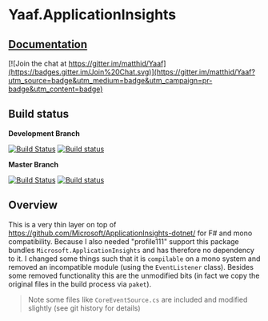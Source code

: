 # Yaaf.ApplicationInsights

## [Documentation](https://matthid.github.io/Yaaf.ApplicationInsights)

[![Join the chat at https://gitter.im/matthid/Yaaf](https://badges.gitter.im/Join%20Chat.svg)](https://gitter.im/matthid/Yaaf?utm_source=badge&utm_medium=badge&utm_campaign=pr-badge&utm_content=badge)

## Build status

**Development Branch**

[![Build Status](https://travis-ci.org/matthid/Yaaf.ApplicationInsights.svg?branch=develop)](https://travis-ci.org/matthid/Yaaf.ApplicationInsights)
[![Build status](https://ci.appveyor.com/api/projects/status/811142y9mfn67m2b/branch/develop?svg=true)](https://ci.appveyor.com/project/matthid/yaaf-applicationinsights/branch/develop)

**Master Branch**

[![Build Status](https://travis-ci.org/matthid/Yaaf.ApplicationInsights.svg?branch=master)](https://travis-ci.org/matthid/Yaaf.ApplicationInsights)
[![Build status](https://ci.appveyor.com/api/projects/status/811142y9mfn67m2b/branch/master?svg=true)](https://ci.appveyor.com/project/matthid/yaaf-applicationinsights/branch/master)

## Overview


This is a very thin layer on top of https://github.com/Microsoft/ApplicationInsights-dotnet/ for F# and mono compatibility.
Because I also needed "profile111" support this package bundles `Microsoft.ApplicationInsights` and has therefore no dependency to it.
I changed some things such that it is `compilable` on a mono system and removed an incompatible module (using the `EventListener` class).
Besides some removed functionality this are the unmodified bits (in fact we copy the original files in the build process via `paket`).

> Note some files like `CoreEventSource.cs` are included and modified slightly (see git history for details)

